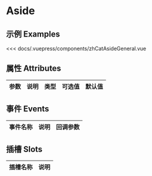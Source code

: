 
# Aside 

## 示例 Examples

<zh-cat-aside-general></zh-cat-aside-general>
<code-show>
<<< docs/.vuepress/components/zhCatAsideGeneral.vue 
</code-show>

## 属性 Attributes

| 参数  | 说明  | 类型   | 可选值           | 默认值 |
|:------|:-------------|:-------|:------------------|:--------|

## 事件 Events

| 事件名称  | 说明    | 回调参数 |
|:------|:---------------|:--------|

## 插槽 Slots

| 插槽名称  | 说明 |
|:------|:---------------|
